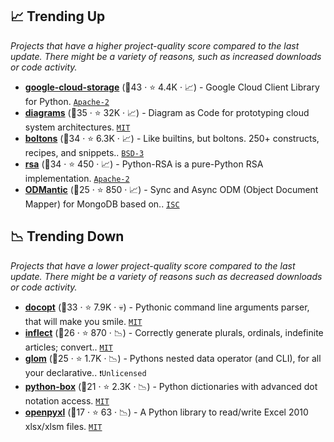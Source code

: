 ## 📈 Trending Up

_Projects that have a higher project-quality score compared to the last update. There might be a variety of reasons, such as increased downloads or code activity._

- <b><a href="https://github.com/googleapis/google-cloud-python">google-cloud-storage</a></b> (🥇43 ·  ⭐ 4.4K · 📈) - Google Cloud Client Library for Python. <code><a href="http://bit.ly/3nYMfla">Apache-2</a></code>
- <b><a href="https://github.com/mingrammer/diagrams">diagrams</a></b> (🥈35 ·  ⭐ 32K · 📈) - Diagram as Code for prototyping cloud system architectures. <code><a href="http://bit.ly/34MBwT8">MIT</a></code>
- <b><a href="https://github.com/mahmoud/boltons">boltons</a></b> (🥈34 ·  ⭐ 6.3K · 📈) - Like builtins, but boltons. 250+ constructs, recipes, and snippets.. <code><a href="http://bit.ly/3aKzpTv">BSD-3</a></code>
- <b><a href="https://github.com/sybrenstuvel/python-rsa">rsa</a></b> (🥉34 ·  ⭐ 450 · 📈) - Python-RSA is a pure-Python RSA implementation. <code><a href="http://bit.ly/3nYMfla">Apache-2</a></code>
- <b><a href="https://github.com/art049/odmantic">ODMantic</a></b> (🥉25 ·  ⭐ 850 · 📈) - Sync and Async ODM (Object Document Mapper) for MongoDB based on.. <code><a href="http://bit.ly/3hkKRql">ISC</a></code>

## 📉 Trending Down

_Projects that have a lower project-quality score compared to the last update. There might be a variety of reasons such as decreased downloads or code activity._

- <b><a href="https://github.com/docopt/docopt">docopt</a></b> (🥉33 ·  ⭐ 7.9K · 💀) - Pythonic command line arguments parser, that will make you smile. <code><a href="http://bit.ly/34MBwT8">MIT</a></code>
- <b><a href="https://github.com/jaraco/inflect">inflect</a></b> (🥉26 ·  ⭐ 870 · 📉) - Correctly generate plurals, ordinals, indefinite articles; convert.. <code><a href="http://bit.ly/34MBwT8">MIT</a></code>
- <b><a href="https://github.com/mahmoud/glom">glom</a></b> (🥉25 ·  ⭐ 1.7K · 📉) - Pythons nested data operator (and CLI), for all your declarative.. <code>❗Unlicensed</code>
- <b><a href="https://github.com/cdgriffith/Box">python-box</a></b> (🥉21 ·  ⭐ 2.3K · 📉) - Python dictionaries with advanced dot notation access. <code><a href="http://bit.ly/34MBwT8">MIT</a></code>
- <b><a href="https://foss.heptapod.net/openpyxl/openpyxl">openpyxl</a></b> (🥉17 ·  ⭐ 63 · 📉) - A Python library to read/write Excel 2010 xlsx/xlsm files. <code><a href="http://bit.ly/34MBwT8">MIT</a></code>

